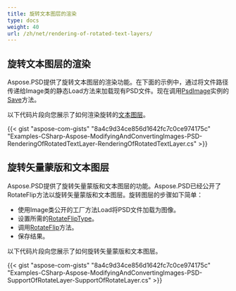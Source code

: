 ```yaml
---
title: 旋转文本图层的渲染
type: docs
weight: 40
url: /zh/net/rendering-of-rotated-text-layers/
---
```


## **旋转文本图层的渲染**
Aspose.PSD提供了旋转文本图层的渲染功能。在下面的示例中，通过将文件路径传递给Image类的静态Load方法来加载现有PSD文件。现在调用[PsdImage](https://reference.aspose.com/psd/net/aspose.psd.fileformats.psd/psdimage)实例的[Save](https://reference.aspose.com/psd/net/aspose.psd/image/methods/save/index)方法。

以下代码片段向您展示了如何渲染旋转的[文本图层](https://reference.aspose.com/psd/net/aspose.psd.fileformats.psd.layers/textlayer)。

{{< gist "aspose-com-gists" "8a4c9d34ce856d1642fc7c0ce974175c" "Examples-CSharp-Aspose-ModifyingAndConvertingImages-PSD-RenderingOfRotatedTextLayer-RenderingOfRotatedTextLayer.cs" >}}

## **旋转矢量蒙版和文本图层**
Aspose.PSD提供了旋转矢量蒙版和文本图层的功能。Aspose.PSD已经公开了RotateFlip方法以旋转矢量蒙版和文本图层。旋转图层的步骤如下简单：

- 使用Image类公开的工厂方法Load将PSD文件加载为图像。
- 设置所需的[RotateFlipType](https://reference.aspose.com/psd/net/aspose.psd/rotatefliptype)。
- 调用[RotateFlip](https://reference.aspose.com/psd/net/aspose.psd/image/methods/rotateflip)方法。
- 保存结果。

以下代码片段向您展示了如何旋转矢量蒙版和文本图层。

{{< gist "aspose-com-gists" "8a4c9d34ce856d1642fc7c0ce974175c" "Examples-CSharp-Aspose-ModifyingAndConvertingImages-PSD-SupportOfRotateLayer-SupportOfRotateLayer.cs" >}}
